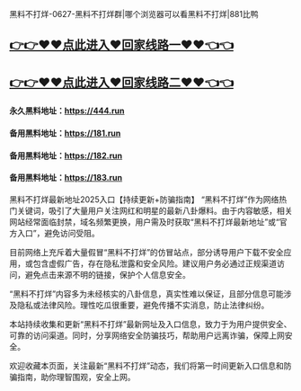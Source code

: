 黑料不打烊-0627-黑料不打烊群|哪个浏览器可以看黑料不打烊|881比鸭

## [👉👉♥♥点此进入♥回家线路一♥♥👈👈](https://unpkg.com/182run/index.html)
## [👉👉♥♥点此进入♥回家线路二♥♥👈👈](https://unpkg.com/182-1run/index.html)

#### 永久黑料地址：https://444.run
#### 备用黑料地址：https://181.run
#### 备用黑料地址：https://182.run
#### 备用黑料地址：https://183.run


黑料不打烊最新地址2025入口【持续更新+防骗指南】
“黑料不打烊”作为网络热门关键词，吸引了大量用户关注网红和明星的最新八卦爆料。由于内容敏感，相关网站经常面临封禁，域名频繁更换，用户需及时获取“黑料不打烊最新地址”或“官方入口”，避免访问受阻。

目前网络上充斥着大量假冒“黑料不打烊”的仿冒站点，部分诱导用户下载不安全应用，或包含虚假广告，存在隐私泄露和安全风险。建议用户务必通过正规渠道访问，避免点击来源不明的链接，保护个人信息安全。

“黑料不打烊”内容多为未经核实的八卦信息，真实性难以保证，且部分信息可能涉及隐私或法律风险。理性吃瓜很重要，避免传播不实消息，防止法律纠纷。

本站持续收集和更新“黑料不打烊”最新网址及入口信息，致力于为用户提供安全、可靠的访问渠道。同时，分享网络安全防骗技巧，帮助用户远离诈骗，保障上网安全。

欢迎收藏本页面，关注最新“黑料不打烊”动态，我们将第一时间更新入口信息和防骗指南，助你理智围观，安全上网。
